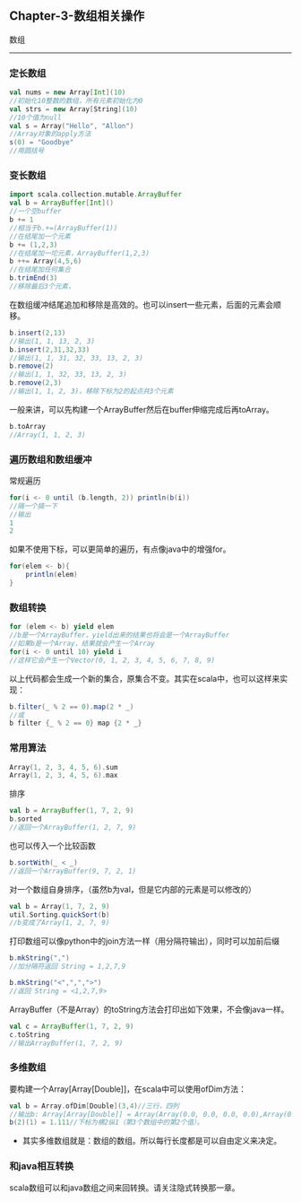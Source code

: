 ﻿## Chapter-3-数组相关操作

数组

---

### 定长数组
```scala
val nums = new Array[Int](10)
//初始化10整数的数组，所有元素初始化为0
val strs = new Array[String](10)
//10个值为null
val s = Array("Hello", "Allon")
//Array对象的apply方法
s(0) = "Goodbye"
//用圆括号
```

### 变长数组
```scala
import scala.collection.mutable.ArrayBuffer
val b = ArrayBuffer[Int]()
//一个空buffer
b += 1 
//相当于b.+=(ArrayBuffer(1))
//在结尾加一个元素
b += (1,2,3)
//在结尾加一坨元素，ArrayBuffer(1,2,3)
b ++= Array(4,5,6)
//在结尾加任何集合
b.trimEnd(3)
//移除最后3个元素，
```
在数组缓冲结尾追加和移除是高效的。也可以insert一些元素，后面的元素会顺移。
```scala
b.insert(2,13)
//输出(1, 1, 13, 2, 3)
b.insert(2,31,32,33)
//输出(1, 1, 31, 32, 33, 13, 2, 3)
b.remove(2)
//输出(1, 1, 32, 33, 13, 2, 3)
b.remove(2,3)
//输出(1, 1, 2, 3)，移除下标为2的起点共3个元素
```
一般来讲，可以先构建一个ArrayBuffer然后在buffer伸缩完成后再toArray。
```scala
b.toArray
//Array(1, 1, 2, 3)
```
### 遍历数组和数组缓冲
常规遍历
```scala
for(i <- 0 until (b.length, 2)) println(b(i))
//隔一个搞一下
//输出
1
2
```
如果不使用下标，可以更简单的遍历，有点像java中的增强for。
```scala
for(elem <- b){
    println(elem)
}
```
### 数组转换
```scala
for (elem <- b) yield elem
//b是一个ArrayBuffer，yield出来的结果也将会是一个ArrayBuffer
//如果b是一个Array，结果就会产生一个Array
for(i <- 0 until 10) yield i
//这样它会产生一个Vector(0, 1, 2, 3, 4, 5, 6, 7, 8, 9)
```
以上代码都会生成一个新的集合，原集合不变。其实在scala中，也可以这样来实现：
```scala
b.filter(_ % 2 == 0).map(2 * _)
//或
b filter {_ % 2 == 0} map {2 * _}
```
### 常用算法
```scala
Array(1, 2, 3, 4, 5, 6).sum
Array(1, 2, 3, 4, 5, 6).max
```
排序
```scala
val b = ArrayBuffer(1, 7, 2, 9)
b.sorted
//返回一个ArrayBuffer(1, 2, 7, 9)
```
也可以传入一个比较函数
```scala
b.sortWith(_ < _)
//返回一个ArrayBuffer(9, 7, 2, 1)
```
对一个数组自身排序，（虽然b为val，但是它内部的元素是可以修改的）
```scala
val b = Array(1, 7, 2, 9)
util.Sorting.quickSort(b)
//b变成了Array(1, 2, 7, 9)
```
打印数组可以像python中的join方法一样（用分隔符输出），同时可以加前后缀
```scala
b.mkString(",")
//加分隔符返回 String = 1,2,7,9

b.mkString("<",",",">")
//返回 String = <1,2,7,9>
```
ArrayBuffer（不是Array）的toString方法会打印出如下效果，不会像java一样。
```scala
val c = ArrayBuffer(1, 7, 2, 9)
c.toString
//输出ArrayBuffer(1, 7, 2, 9)
```
### 多维数组
要构建一个Array[Array[Double]]，在scala中可以使用ofDim方法：
```scala
val b = Array.ofDim[Double](3,4)//三行，四列
//输出b: Array[Array[Double]] = Array(Array(0.0, 0.0, 0.0, 0.0),Array(0.0, 0.0, 0.0, 0.0), Array(0.0, 0.0, 0.0, 0.0))
b(2)(1) = 1.111//下标为横2纵1（第3个数组中的第2个值）。
```
* 其实多维数组就是：数组的数组。所以每行长度都是可以自由定义来决定。

### 和java相互转换
scala数组可以和java数组之间来回转换。请关注隐式转换那一章。
